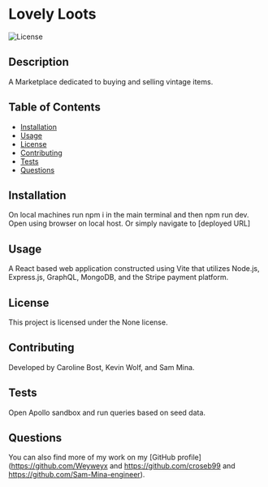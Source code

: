 # Lovely Loots

![License](https://img.shields.io/badge/license-None-blue.svg)

## Description
A Marketplace dedicated to buying and selling vintage items. 

## Table of Contents
- [Installation](#installation)  
- [Usage](#usage)  
- [License](#license) 
- [Contributing](#contributing)  
- [Tests](#tests)  
- [Questions](#questions)

## Installation
On local machines run npm i in the main terminal and then npm run dev. Open using browser on local host. Or simply navigate to [deployed URL]

## Usage
A React based web application constructed using Vite that utilizes Node.js, Express.js, GraphQL, MongoDB, and the Stripe payment platform.

## License
This project is licensed under the None license.

## Contributing
Developed by Caroline Bost, Kevin Wolf, and Sam Mina.

## Tests
Open Apollo sandbox and run queries based on seed data. 

## Questions
You can also find more of my work on my [GitHub profile](https://github.com/Weyweyx and https://github.com/croseb99 and https://github.com/Sam-Mina-engineer).
